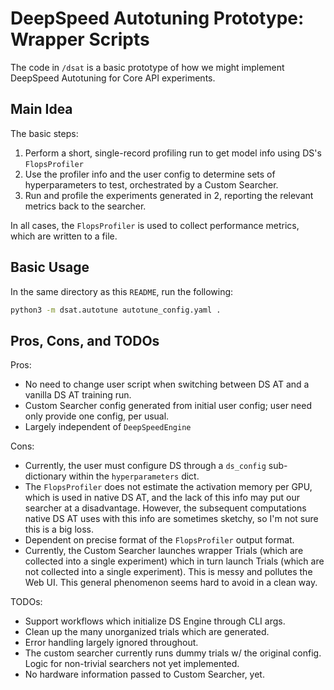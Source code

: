 # DeepSpeed Autotuning Prototype: Wrapper Scripts

The code in `/dsat` is a basic prototype of how we might implement DeepSpeed Autotuning for Core API experiments.

## Main Idea

The basic steps:

1. Perform a short, single-record profiling run to get model info using DS's `FlopsProfiler`
2. Use the profiler info and the user config to determine sets of hyperparameters to test, orchestrated by a Custom Searcher.
3. Run and profile the experiments generated in 2, reporting the relevant metrics back to the searcher.

In all cases, the `FlopsProfiler` is used to collect performance metrics, which are written to a file.

## Basic Usage

In the same directory as this `README`, run the following:

```bash
python3 -m dsat.autotune autotune_config.yaml .
```

## Pros, Cons, and TODOs

Pros:

- No need to change user script when switching between DS AT and a vanilla DS AT training run.
- Custom Searcher config generated from initial user config; user need only provide one config, per usual.
- Largely independent of `DeepSpeedEngine`

Cons:

- Currently, the user must configure DS through a `ds_config` sub-dictionary within the `hyperparameters` dict.
- The `FlopsProfiler` does not estimate the activation memory per GPU, which is used in native DS AT, and the lack of
  this info may put our searcher at a disadvantage. However, the subsequent computations native DS AT uses with this info
  are sometimes sketchy, so I'm not sure this is a big loss.
- Dependent on precise format of the `FlopsProfiler` output format.
- Currently, the Custom Searcher launches wrapper Trials (which are collected into a single experiment) which in turn
  launch Trials (which are not collected into a single experiment). This is messy and pollutes the Web UI.
  This general phenomenon seems hard to avoid in a clean way.

TODOs:

- Support workflows which initialize DS Engine through CLI args.
- Clean up the many unorganized trials which are generated.
- Error handling largely ignored throughout.
- The custom searcher currently runs dummy trials w/ the original config. Logic for non-trivial
  searchers not yet implemented.
- No hardware information passed to Custom Searcher, yet.
